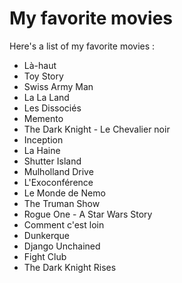 # My favorite movies
Here's a list of my favorite movies :  
- Là-haut
- Toy Story
- Swiss Army Man
- La La Land
- Les Dissociés
- Memento
- The Dark Knight - Le Chevalier noir
- Inception
- La Haine
- Shutter Island
- Mulholland Drive
- L'Exoconférence
- Le Monde de Nemo
- The Truman Show
- Rogue One - A Star Wars Story
- Comment c'est loin
- Dunkerque
- Django Unchained
- Fight Club
- The Dark Knight Rises